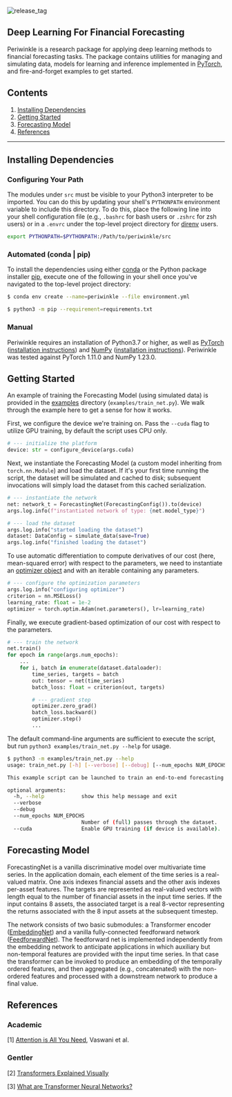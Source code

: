 ![release_tag](https://img.shields.io/github/v/release/njkrichardson/periwinkle)

## Deep Learning For Financial Forecasting

Periwinkle is a research package for applying deep learning methods to financial forecasting tasks. The package contains utilities for managing and simulating data, 
models for learning and inference implemented in [PyTorch](https://pytorch.org/), and fire-and-forget examples to get started. 

## Contents 
  1. [Installing Dependencies]()
  2. [Getting Started]() 
  3. [Forecasting Model]() 
  4. [References]() 

---
## Installing Dependencies 

### Configuring Your Path 

The modules under `src` must be visible to your Python3 interpreter to be imported. You can do this by updating your shell's `PYTHONPATH` environment
variable to include this directory. To do this, place the following line into your shell configuration file (e.g., `.bashrc` for bash users or `.zshrc` for 
zsh users) or in a `.envrc` under the top-level project directory for [direnv](https://direnv.net/) users. 

```bash
export PYTHONPATH=$PYTHONPATH:/Path/to/periwinkle/src 
```


### Automated (conda | pip) 
To install the dependencies using either [conda](https://docs.conda.io/en/latest/) or the Python package installer [pip](https://pypi.org/project/pip/), 
execute one of the following in your shell once you've navigated to the top-level project directory: 

```bash
$ conda env create --name=periwinkle --file environment.yml
```

```bash
$ python3 -m pip --requirement=requirements.txt
```

### Manual

Periwinkle requires an installation of Python3.7 or higher, as well as [PyTorch](https://pytorch.org/) ([installation instructions](https://pytorch.org/get-started/locally/)) and [NumPy](https://numpy.org/doc/stable/reference/index.html#reference) ([installation instructions](https://numpy.org/devdocs/user/building.html)). 
Periwinkle was tested against PyTorch 1.11.0 and NumPy 1.23.0. 

## Getting Started 

An example of training the Forecasting Model (using simulated data) is provided in the [examples](https://github.com/njkrichardson/periwinkle/tree/main/examples) directory (`examples/train_net.py`). 
We walk through the example here to get a sense for how it works. 

First, we configure the device we're training on. Pass the `--cuda` flag to utilize GPU training, by default the script uses CPU only. 

```python
# --- initialize the platform 
device: str = configure_device(args.cuda)
```

Next, we instantiate the Forecasting Model (a custom model inheriting from `torch.nn.Module`) and load the dataset. If it's your first time running the script, 
the dataset will be simulated and cached to disk; subsequent invocations will simply load the dataset from this cached serialization. 

```python
# --- instantiate the network 
net: network_t = ForecastingNet(ForecastingConfig()).to(device) 
args.log.info(f"instantiated network of type: {net.model_type}")

# --- load the dataset 
args.log.info("started loading the dataset")
dataset: DataConfig = simulate_data(save=True)
args.log.info("finished loading the dataset")
```
To use automatic differentiation to compute derivatives of our cost (here, mean-squared error) with respect to the parameters, we need to instantiate an [optimizer object](https://pytorch.org/docs/stable/optim.html#torch.optim.Optimizer)
and with an iterable containing any parameters. 

```python
# --- configure the optimization parameters 
args.log.info("configuring optimizer")
criterion = nn.MSELoss()
learning_rate: float = 1e-2
optimizer = torch.optim.Adam(net.parameters(), lr=learning_rate)
```

Finally, we execute gradient-based optimization of our cost with respect to the parameters. 

```python
# --- train the network 
net.train() 
for epoch in range(args.num_epochs): 
    ...
    for i, batch in enumerate(dataset.dataloader): 
        time_series, targets = batch 
        out: tensor = net(time_series)
        batch_loss: float = criterion(out, targets)

        # --- gradient step 
        optimizer.zero_grad() 
        batch_loss.backward() 
        optimizer.step() 
        ...
```

The default command-line arguments are sufficient to execute the script, but run `python3 examples/train_net.py --help` for usage. 

```bash
$ python3 -m examples/train_net.py --help
usage: train_net.py [-h] [--verbose] [--debug] [--num_epochs NUM_EPOCHS] [--cuda]

This example script can be launched to train an end-to-end forecasting model.

optional arguments:
  -h, --help            show this help message and exit
  --verbose
  --debug
  --num_epochs NUM_EPOCHS
                        Number of (full) passes through the dataset.
  --cuda                Enable GPU training (if device is available).
```

## Forecasting Model 

ForecastingNet is a vanilla discriminative model over multivariate time series. In the application domain, each element of the time series is a real-valued matrix.
One axis indexes financial assets and the other axis indexes per-asset features. The targets are represented as real-valued vectors with length equal to the 
number of financial assets in the input time series. If the input contains 8 assets, the associated target is a real 8-vector representing the returns associated
with the 8 input assets at the subsequent timestep. 

The network consists of two basic submodules: a Transformer encoder ([EmbeddingNet](https://github.com/njkrichardson/periwinkle/blob/497d41853534fb29f7f5b16e73c0f245a9a7280d/src/nnets.py#L73)) and a 
vanilla fully-connected feedforward network ([FeedforwardNet](https://github.com/njkrichardson/periwinkle/blob/497d41853534fb29f7f5b16e73c0f245a9a7280d/src/nnets.py#L35)). 
The feedforward net is implemented independently from the embedding network to anticipate applications in which auxiliary but non-temporal features are provided 
with the input time series. In that case the transformer can be invoked to produce an embedding of the temporally ordered features, and then aggregated (e.g., concatenated) 
with the non-ordered features and processed with a downstream network to produce a final value. 


## References 

### Academic 
  [1] [Attention is All You Need](https://arxiv.org/abs/1706.03762), Vaswani et al.
  
### Gentler 
  [2] [Transformers Explained Visually](https://towardsdatascience.com/transformers-explained-visually-part-1-overview-of-functionality-95a6dd460452)
  
  [3] [What are Transformer Neural Networks?](https://www.youtube.com/watch?v=XSSTuhyAmnI&t=741s)
  
 
